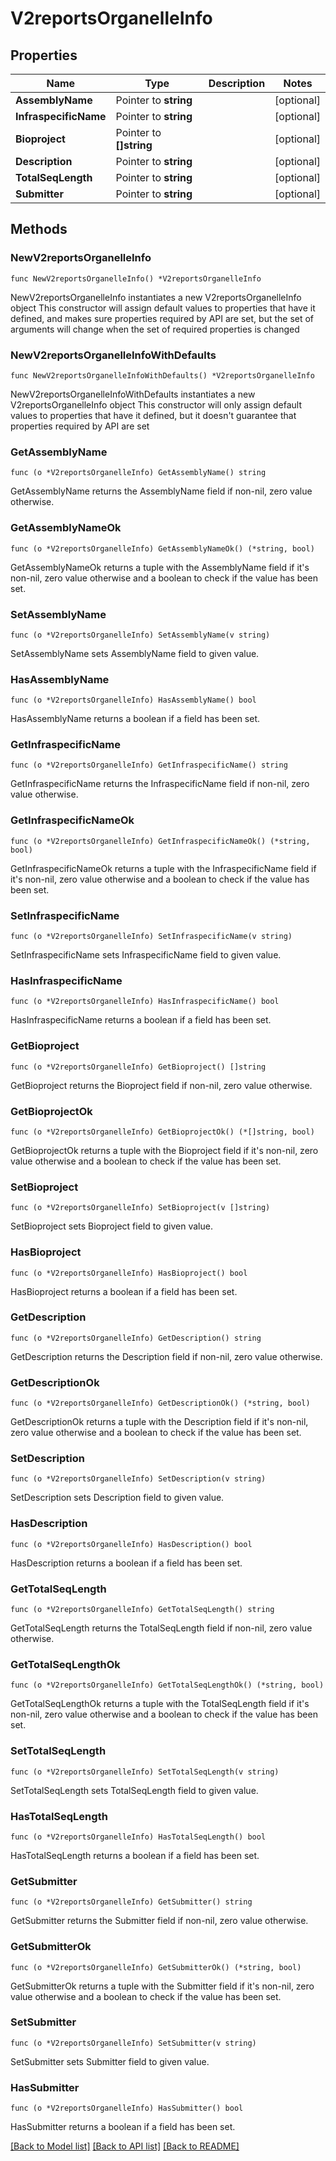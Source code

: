 # V2reportsOrganelleInfo

## Properties

Name | Type | Description | Notes
------------ | ------------- | ------------- | -------------
**AssemblyName** | Pointer to **string** |  | [optional] 
**InfraspecificName** | Pointer to **string** |  | [optional] 
**Bioproject** | Pointer to **[]string** |  | [optional] 
**Description** | Pointer to **string** |  | [optional] 
**TotalSeqLength** | Pointer to **string** |  | [optional] 
**Submitter** | Pointer to **string** |  | [optional] 

## Methods

### NewV2reportsOrganelleInfo

`func NewV2reportsOrganelleInfo() *V2reportsOrganelleInfo`

NewV2reportsOrganelleInfo instantiates a new V2reportsOrganelleInfo object
This constructor will assign default values to properties that have it defined,
and makes sure properties required by API are set, but the set of arguments
will change when the set of required properties is changed

### NewV2reportsOrganelleInfoWithDefaults

`func NewV2reportsOrganelleInfoWithDefaults() *V2reportsOrganelleInfo`

NewV2reportsOrganelleInfoWithDefaults instantiates a new V2reportsOrganelleInfo object
This constructor will only assign default values to properties that have it defined,
but it doesn't guarantee that properties required by API are set

### GetAssemblyName

`func (o *V2reportsOrganelleInfo) GetAssemblyName() string`

GetAssemblyName returns the AssemblyName field if non-nil, zero value otherwise.

### GetAssemblyNameOk

`func (o *V2reportsOrganelleInfo) GetAssemblyNameOk() (*string, bool)`

GetAssemblyNameOk returns a tuple with the AssemblyName field if it's non-nil, zero value otherwise
and a boolean to check if the value has been set.

### SetAssemblyName

`func (o *V2reportsOrganelleInfo) SetAssemblyName(v string)`

SetAssemblyName sets AssemblyName field to given value.

### HasAssemblyName

`func (o *V2reportsOrganelleInfo) HasAssemblyName() bool`

HasAssemblyName returns a boolean if a field has been set.

### GetInfraspecificName

`func (o *V2reportsOrganelleInfo) GetInfraspecificName() string`

GetInfraspecificName returns the InfraspecificName field if non-nil, zero value otherwise.

### GetInfraspecificNameOk

`func (o *V2reportsOrganelleInfo) GetInfraspecificNameOk() (*string, bool)`

GetInfraspecificNameOk returns a tuple with the InfraspecificName field if it's non-nil, zero value otherwise
and a boolean to check if the value has been set.

### SetInfraspecificName

`func (o *V2reportsOrganelleInfo) SetInfraspecificName(v string)`

SetInfraspecificName sets InfraspecificName field to given value.

### HasInfraspecificName

`func (o *V2reportsOrganelleInfo) HasInfraspecificName() bool`

HasInfraspecificName returns a boolean if a field has been set.

### GetBioproject

`func (o *V2reportsOrganelleInfo) GetBioproject() []string`

GetBioproject returns the Bioproject field if non-nil, zero value otherwise.

### GetBioprojectOk

`func (o *V2reportsOrganelleInfo) GetBioprojectOk() (*[]string, bool)`

GetBioprojectOk returns a tuple with the Bioproject field if it's non-nil, zero value otherwise
and a boolean to check if the value has been set.

### SetBioproject

`func (o *V2reportsOrganelleInfo) SetBioproject(v []string)`

SetBioproject sets Bioproject field to given value.

### HasBioproject

`func (o *V2reportsOrganelleInfo) HasBioproject() bool`

HasBioproject returns a boolean if a field has been set.

### GetDescription

`func (o *V2reportsOrganelleInfo) GetDescription() string`

GetDescription returns the Description field if non-nil, zero value otherwise.

### GetDescriptionOk

`func (o *V2reportsOrganelleInfo) GetDescriptionOk() (*string, bool)`

GetDescriptionOk returns a tuple with the Description field if it's non-nil, zero value otherwise
and a boolean to check if the value has been set.

### SetDescription

`func (o *V2reportsOrganelleInfo) SetDescription(v string)`

SetDescription sets Description field to given value.

### HasDescription

`func (o *V2reportsOrganelleInfo) HasDescription() bool`

HasDescription returns a boolean if a field has been set.

### GetTotalSeqLength

`func (o *V2reportsOrganelleInfo) GetTotalSeqLength() string`

GetTotalSeqLength returns the TotalSeqLength field if non-nil, zero value otherwise.

### GetTotalSeqLengthOk

`func (o *V2reportsOrganelleInfo) GetTotalSeqLengthOk() (*string, bool)`

GetTotalSeqLengthOk returns a tuple with the TotalSeqLength field if it's non-nil, zero value otherwise
and a boolean to check if the value has been set.

### SetTotalSeqLength

`func (o *V2reportsOrganelleInfo) SetTotalSeqLength(v string)`

SetTotalSeqLength sets TotalSeqLength field to given value.

### HasTotalSeqLength

`func (o *V2reportsOrganelleInfo) HasTotalSeqLength() bool`

HasTotalSeqLength returns a boolean if a field has been set.

### GetSubmitter

`func (o *V2reportsOrganelleInfo) GetSubmitter() string`

GetSubmitter returns the Submitter field if non-nil, zero value otherwise.

### GetSubmitterOk

`func (o *V2reportsOrganelleInfo) GetSubmitterOk() (*string, bool)`

GetSubmitterOk returns a tuple with the Submitter field if it's non-nil, zero value otherwise
and a boolean to check if the value has been set.

### SetSubmitter

`func (o *V2reportsOrganelleInfo) SetSubmitter(v string)`

SetSubmitter sets Submitter field to given value.

### HasSubmitter

`func (o *V2reportsOrganelleInfo) HasSubmitter() bool`

HasSubmitter returns a boolean if a field has been set.


[[Back to Model list]](../README.md#documentation-for-models) [[Back to API list]](../README.md#documentation-for-api-endpoints) [[Back to README]](../README.md)


